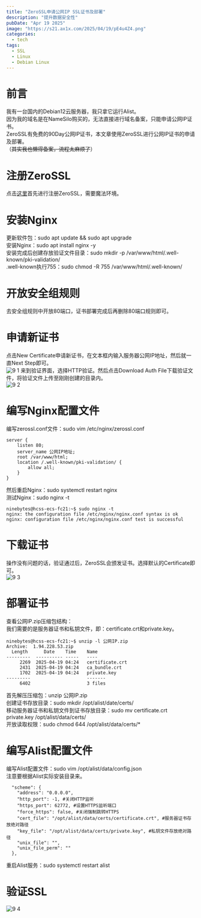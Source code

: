 ```yaml
---
title: "ZeroSSL申请公网IP SSL证书及部署"
description: "提升数据安全性"
pubDate: "Apr 19 2025"
image: "https://s21.ax1x.com/2025/04/19/pE4u4Z4.png"
categories:
  - tech
tags:
  - SSL
  - Linux
  - Debian Linux
---
```


# 前言
我有一台国内的Debian12云服务器，我只拿它运行Alist。  
因为我的域名是在NameSilo购买的，无法直接进行域名备案，只能申请公网IP证书。  
ZeroSSL有免费的90Day公网IP证书，本文章使用ZeroSSL进行公网IP证书的申请及部署。  
（~~其实我也懒得备案，流程太麻烦了~~）  

# 注册ZeroSSL
点击[这里](https://app.zerossl.com/signup)首先进行注册ZeroSSL，需要魔法环境。  

# 安装Nginx
更新软件包：sudo apt update && sudo apt upgrade  
安装Nginx：sudo apt install nginx -y  
安装完成后创建存放验证文件目录：sudo mkdir -p /var/www/html/.well-known/pki-validation/  
.well-known执行755：sudo chmod -R 755 /var/www/html/.well-known/  

# 开放安全组规则
去安全组规则中开放80端口，证书部署完成后再删除80端口规则即可。  

# 申请新证书
点击New Certificate申请新证书，在文本框内输入服务器公网IP地址，然后就一直Next Step即可。  
![9 1](https://s1.imagehub.cc/images/2025/04/28/ed74210b7c0fa3db0065b3591ea3ce18.png)
来到验证界面，选择HTTP验证。然后点击Download Auth File下载验证文件，将验证文件上传至刚刚创建的目录内。  
![9 2](https://s1.imagehub.cc/images/2025/04/28/56d4a5fbd3234dea093f421d83994906.png)

# 编写Nginx配置文件
编写zerossl.conf文件：sudo vim /etc/nginx/zerossl.conf  
```
server {
    listen 80;
    server_name 公网IP地址;    
    root /var/www/html;
    location /.well-known/pki-validation/ {
        allow all;
    }
}
```

然后重启Nginx：sudo systemctl restart nginx  
测试Nginx：sudo nginx -t  
```
ninebytes@hcss-ecs-fc21:~$ sudo nginx -t
nginx: the configuration file /etc/nginx/nginx.conf syntax is ok
nginx: configuration file /etc/nginx/nginx.conf test is successful
```

# 下载证书
操作没有问题的话，验证通过后，ZeroSSL会颁发证书。选择默认的Certificate即可。  
![9 3](https://s1.imagehub.cc/images/2025/04/28/46c21a360b4ab5e1ee30332e521b365a.png)

# 部署证书
查看公网IP.zip压缩包结构：  
我们需要的是服务器证书和私钥文件，即：certificate.crt和private.key。  
```
ninebytes@hcss-ecs-fc21:~$ unzip -l 公网IP.zip 
Archive:  1.94.228.53.zip
  Length      Date    Time    Name
---------  ---------- -----   ----
     2269  2025-04-19 04:24   certificate.crt
     2431  2025-04-19 04:24   ca_bundle.crt
     1702  2025-04-19 04:24   private.key
---------                     -------
     6402                     3 files
```

首先解压压缩包：unzip 公网IP.zip  
创建证书存放目录：sudo mkdir /opt/alist/date/certs/  
移动服务器证书和私钥文件到证书存放目录：sudo mv certificate.crt private.key /opt/alist/data/certs/  
开放读取权限：sudo chmod 644 /opt/alist/data/certs/*  

# 编写Alist配置文件
编写Alist配置文件：sudo vim /opt/alist/data/config.json  
注意要根据Alist实际安装目录来。  

```
  "scheme": {
    "address": "0.0.0.0",
    "http_port": -1, #关闭HTTP监听
    "https_port": 62772, #设置HTTPS监听端口
    "force_https": false, #关闭强制跳转HTTPS
    "cert_file": "/opt/alist/data/certs/certificate.crt", #服务器证书存放绝对路径
    "key_file": "/opt/alist/data/certs/private.key", #私钥文件存放绝对路径
    "unix_file": "",
    "unix_file_perm": ""
  },
```

重启Alist服务：sudo systemctl restart alist   

# 验证SSL
![9 4](https://s1.imagehub.cc/images/2025/04/28/2892944f20b3bc9c482af34bcd3a6219.png)
